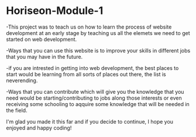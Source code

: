 # Horiseon-Module-1

-This project was to teach us on how to learn the process of website development at an early stage by teaching us all the elemets we need to get started on web development.

-Ways that you can use this website is to improve your skills
in different jobs that you may have in the future.

-if you are intrested in getting into web development, the best places to start would be learning from all sorts of places out there, the list is neverending.

-Ways that you can contribute which will give you the knowledge that you need would be starting/contributing to jobs along those interests or even receiving some schooling to aqquire some knowledge that will be needed in the field.

I'm glad you made it this far and if you decide to continue, I hope you enjoyed and happy coding!